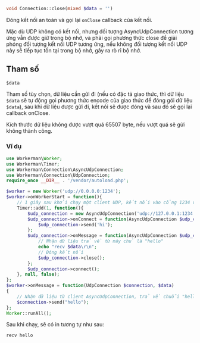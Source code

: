 ```php
void Connection::close(mixed $data = '')
```

Đóng kết nối an toàn và gọi lại ```onClose``` callback của kết nối.

Mặc dù UDP không có kết nối, nhưng đối tượng AsyncUdpConnection tương ứng vẫn được giữ trong bộ nhớ, và phải gọi phương thức close để giải phóng đối tượng kết nối UDP tương ứng, nếu không đối tượng kết nối UDP này sẽ tiếp tục tồn tại trong bộ nhớ, gây ra rò rỉ bộ nhớ.

## Tham số

 ``` $data ```

Tham số tùy chọn, dữ liệu cần gửi đi (nếu có đặc tả giao thức, thì dữ liệu ```$data``` sẽ tự động gọi phương thức encode của giao thức để đóng gói dữ liệu ```$data```), sau khi dữ liệu được gửi đi, kết nối sẽ được đóng và sau đó sẽ gọi lại callback onClose.

Kích thước dữ liệu không được vượt quá 65507 byte, nếu vượt quá sẽ gửi không thành công.

### Ví dụ 

```php
use Workerman\Worker;
use Workerman\Timer;
use Workerman\Connection\AsyncUdpConnection;
use Workerman\Connection\UdpConnection;
require_once __DIR__ . '/vendor/autoload.php';

$worker = new Worker('udp://0.0.0.0:1234');
$worker->onWorkerStart = function(){
    // 1 giây sau khởi chạy một client UDP, kết nối vào cổng 1234 và gửi chuỗi "hi"
    Timer::add(1, function(){
        $udp_connection = new AsyncUdpConnection('udp://127.0.0.1:1234');
        $udp_connection->onConnect = function(AsyncUdpConnection $udp_connection){
            $udp_connection->send('hi');
        };
        $udp_connection->onMessage = function(AsyncUdpConnection $udp_connection, $data){
            // Nhận dữ liệu trả về từ máy chủ là "hello"
            echo "recv $data\r\n";
            // Đóng kết nối
            $udp_connection->close();
        };
        $udp_connection->connect();
    }, null, false);
};
$worker->onMessage = function(UdpConnection $connection, $data)
{
    // Nhận dữ liệu từ client AsyncUdpConnection, trả về chuỗi "hello"
    $connection->send("hello");
};
Worker::runAll();             
```

Sau khi chạy, sẽ có in tương tự như sau:
```php
recv hello
```
